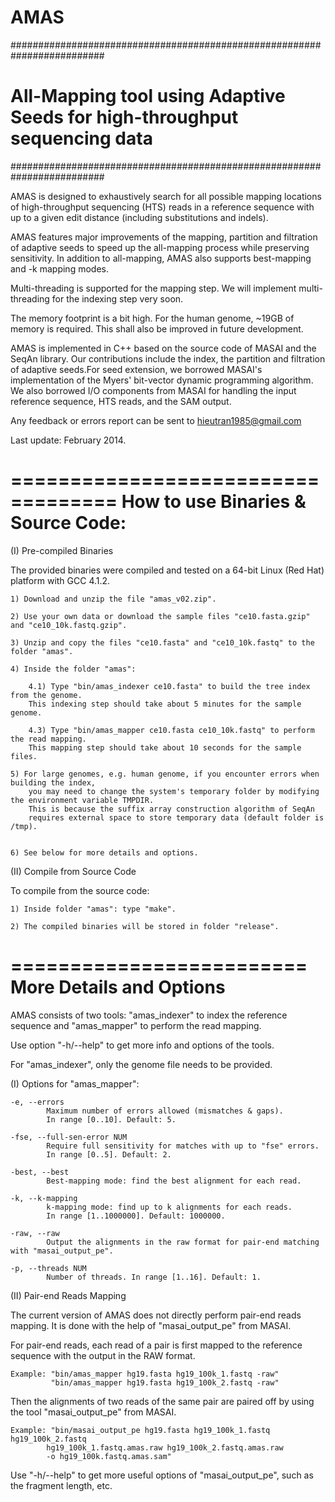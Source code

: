 # AMAS
#########################################################################
# All-Mapping tool using Adaptive Seeds for high-throughput sequencing data
#########################################################################


AMAS is designed to exhaustively search for all possible mapping locations of high-throughput sequencing (HTS) reads in a reference sequence with up to a given edit distance (including substitutions and indels).

AMAS features major improvements of the mapping, partition and filtration of adaptive seeds to speed up the all-mapping process while preserving sensitivity. In addition to all-mapping, AMAS also supports best-mapping and -k mapping modes.

Multi-threading is supported for the mapping step. We will implement multi-threading for the indexing step very soon.

The memory footprint is a bit high. For the human genome, ~19GB of memory is required. This shall also be improved in future development.

AMAS is implemented in C++ based on the source code of MASAI and the SeqAn library. Our contributions include the index, the partition and filtration of adaptive seeds.For seed extension, we borrowed MASAI's implementation of the Myers' bit-vector dynamic programming algorithm. We also borrowed I/O components from MASAI for handling the input reference sequence, HTS reads, and the SAM output.

Any feedback or errors report can be sent to hieutran1985@gmail.com

Last update: February 2014.

===================================
How to use Binaries & Source Code:
===================================

(I) Pre-compiled Binaries

The provided binaries were compiled and tested on a 64-bit Linux (Red Hat) platform with GCC 4.1.2.
	
	1) Download and unzip the file "amas_v02.zip".
	
	2) Use your own data or download the sample files "ce10.fasta.gzip" and "ce10_10k.fastq.gzip".
	
	3) Unzip and copy the files "ce10.fasta" and "ce10_10k.fastq" to the folder "amas".
	
	4) Inside the folder "amas":
	
		4.1) Type "bin/amas_indexer ce10.fasta" to build the tree index from the genome.
		This indexing step should take about 5 minutes for the sample genome.
		
		4.3) Type "bin/amas_mapper ce10.fasta ce10_10k.fastq" to perform the read mapping.
		This mapping step should take about 10 seconds for the sample files.
		
	5) For large genomes, e.g. human genome, if you encounter errors when building the index, 
		you may need to change the system's temporary folder by modifying the environment variable TMPDIR.
		This is because the suffix array construction algorithm of SeqAn 
		requires external space to store temporary data (default folder is /tmp). 
		

	6) See below for more details and options.
	
(II) Compile from Source Code

To compile from the source code:

	1) Inside folder "amas": type "make".
	
	2) The compiled binaries will be stored in folder "release".
	
=========================
More Details and Options
=========================

AMAS consists of two tools: "amas_indexer" to index the reference sequence 
and "amas_mapper" to perform the read mapping.

Use option "-h/--help" to get more info and options of the tools.

For "amas_indexer", only the genome file needs to be provided.

(I) Options for "amas_mapper":
	
	-e, --errors
			Maximum number of errors allowed (mismatches & gaps). 
			In range [0..10]. Default: 5.
			
	-fse, --full-sen-error NUM
			Require full sensitivity for matches with up to "fse" errors. 
			In range [0..5]. Default: 2.
			
	-best, --best
			Best-mapping mode: find the best alignment for each read.
			
	-k, --k-mapping
			k-mapping mode: find up to k alignments for each reads. 
			In range [1..1000000]. Default: 1000000.
			
	-raw, --raw
			Output the alignments in the raw format for pair-end matching with "masai_output_pe".
			
	-p, --threads NUM
			Number of threads. In range [1..16]. Default: 1.

(II) Pair-end Reads Mapping

The current version of AMAS does not directly perform pair-end reads mapping. 
It is done with the help of "masai_output_pe" from MASAI.

For pair-end reads, each read of a pair is first mapped to the reference sequence with the output in the RAW format.

	Example: "bin/amas_mapper hg19.fasta hg19_100k_1.fastq -raw"
			 "bin/amas_mapper hg19.fasta hg19_100k_2.fastq -raw"

Then the alignments of two reads of the same pair are paired off by using the tool "masai_output_pe" from MASAI.

	Example: "bin/masai_output_pe hg19.fasta hg19_100k_1.fastq hg19_100k_2.fastq 
			hg19_100k_1.fastq.amas.raw hg19_100k_2.fastq.amas.raw 
			-o hg19_100k.fastq.amas.sam"

Use "-h/--help" to get more useful options of "masai_output_pe", such as the fragment length, etc.
